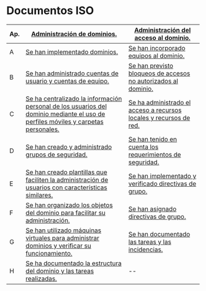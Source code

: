 # Documentos ISO

Ap.|[Administración de dominios.]()|[Administración del acceso al dominio.]()
|--|--|--|
|A|[Se han implementado dominios.]()|[Se han incorporado equipos al dominio.]()
|B|[Se han administrado cuentas de usuario y cuentas de equipo.]()|[Se han previsto bloqueos de accesos no autorizados al dominio.]()
|C|[Se ha centralizado la información personal de los usuarios del dominio mediante el uso de perfiles móviles y carpetas personales.]()|[Se ha administrado el acceso a recursos locales y recursos de red.]()
|D|[Se han creado y administrado grupos de seguridad.]()|[Se han tenido en cuenta los requerimientos de seguridad.]()
|E|[Se han creado plantillas que faciliten la administración de usuarios con características similares.]()|[Se han implementado y verificado directivas de grupo.]()
|F|[Se han organizado los objetos del dominio para facilitar su administración.]()|[Se han asignado directivas de grupo.]()
|G|[Se han utilizado máquinas virtuales para administrar dominios y verificar su funcionamiento.]()|[Se han documentado las tareas y las incidencias.]()
|H|[Se ha documentado la estructura del dominio y las tareas realizadas.]()|--|
